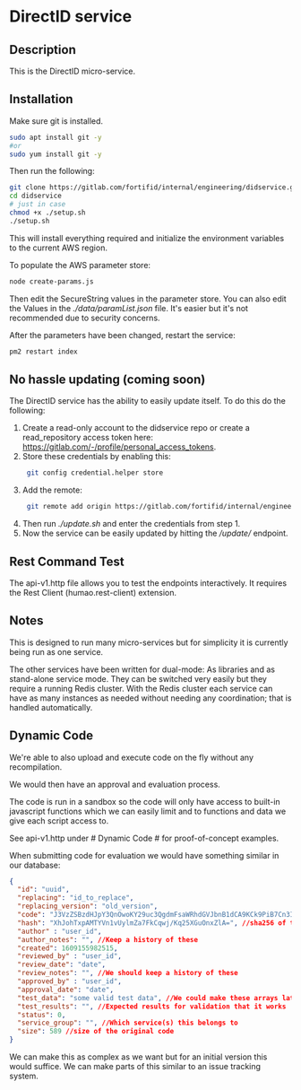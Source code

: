 # DirectID service
## Description
This is the DirectID micro-service. 

## Installation
Make sure git is installed.
```bash
sudo apt install git -y
#or
sudo yum install git -y
```
Then run the following:
```bash
git clone https://gitlab.com/fortifid/internal/engineering/didservice.git
cd didservice
# just in case
chmod +x ./setup.sh
./setup.sh
```
This will install everything required and initialize the environment variables to the current AWS region.

To populate the AWS parameter store:
```bash
node create-params.js
```
Then edit the SecureString values in the parameter store.
You can also edit the Values in the *./data/paramList.json* file. It's easier but it's not recommended due to security concerns.

After the parameters have been changed, restart the service:
```bash
pm2 restart index
```
## No hassle updating (coming soon)
The DirectID service has the ability to easily update itself. To do this do the following:
1. Create a read-only account to the didservice repo or create a read_repository access token here: https://gitlab.com/-/profile/personal_access_tokens.
2. Store these credentials by enabling this:
   ```bash 
    git config credential.helper store
    ```
4. Add the remote:
   ```bash 
    git remote add origin https://gitlab.com/fortifid/internal/engineering/didservice.git
    ```
5. Then run *./update.sh* and enter the credentials from step 1.
6. Now the service can be easily updated by hitting the */update/* endpoint.

## Rest Command Test
The api-v1.http file allows you to test the endpoints interactively.
It requires the Rest Client (humao.rest-client) extension.

## Notes
This is designed to run many micro-services but for simplicity it is currently being run as one service.

The other services have been written for dual-mode: As libraries and as stand-alone service mode. They can be switched very easily but they require a running Redis cluster. With the Redis cluster each service can have as many instances as needed without needing any coordination; that is handled automatically. 

## Dynamic Code
We're able to also upload and execute code on the fly without any recompilation. 

We would then have an approval and evaluation process.

The code is run in a sandbox so the code will only have access to built-in javascript functions which we can easily limit and to functions and data we give each script access to.

See api-v1.http under # Dynamic Code # for proof-of-concept examples.

When submitting code for evaluation we would have something similar in our database:
```json
{
  "id": "uuid",
  "replacing": "id_to_replace",
  "replacing_version": "old_version",
  "code": "J3VzZSBzdHJpY3QnOwoKY29uc3QgdmFsaWRhdGVJbnB1dCA9KCk9PiB7Cn3IH3N1bW1hcnkgPSBkYXRhLscPO8cebWV0YcgbxAw7CgpsZXQgb3V0cHV0OwppZijHMSkgewogICDHGiA9xw/EAWVzdGltYXRlZEluY29tZTrIcy7PGSzJMmNvbmZpZGVuY2VTY29yyzLPGdkyRmxhZ3M6IHsuLugA0dA7xSJ9ykFyZXF1ZXN0U3RhcnRYIDogMNEbQ29tcGxldGUgOiBEYXRlLm5vdygp0SZEdXJhdGlvbjogMMUbfeQBamlmICjkAT7xASXHCXx8IHt9O8sbLuwAjyA95QGHyBRfdGltZXN0YW1w1DLoAIDJXcgZ6QC/LdRkO+QAp3JldHVybscfOw==", //compressed and base-64 encoded version of the code
  "hash": "XhJohTxpAMTYVn1vUylmZa7FkCqwj/Kq25XGuOnxZlA=", //sha256 of the original code
  "author" : "user_id",
  "author_notes": "", //Keep a history of these
  "created": 1609155982515,
  "reviewed_by" : "user_id",
  "review_date": "date",
  "review_notes": "", //We should keep a history of these
  "approved_by" : "user_id", 
  "approval_date": "date",
  "test_data": "some valid test data", //We could make these arrays later for multiple tests and results
  "test_results": "", //Expected results for validation that it works
  "status": 0,
  "service_group": "", //Which service(s) this belongs to
  "size": 589 //size of the original code
}
``` 
We can make this as complex as we want but for an initial version this would suffice. We can make parts of this similar to an issue tracking system.


